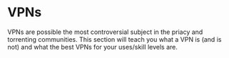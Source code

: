 # VPNs

VPNs are possible the most controversial subject in the priacy and torrenting communities. This section will teach you what a VPN is (and is not) and what the best VPNs for your uses/skill levels are.